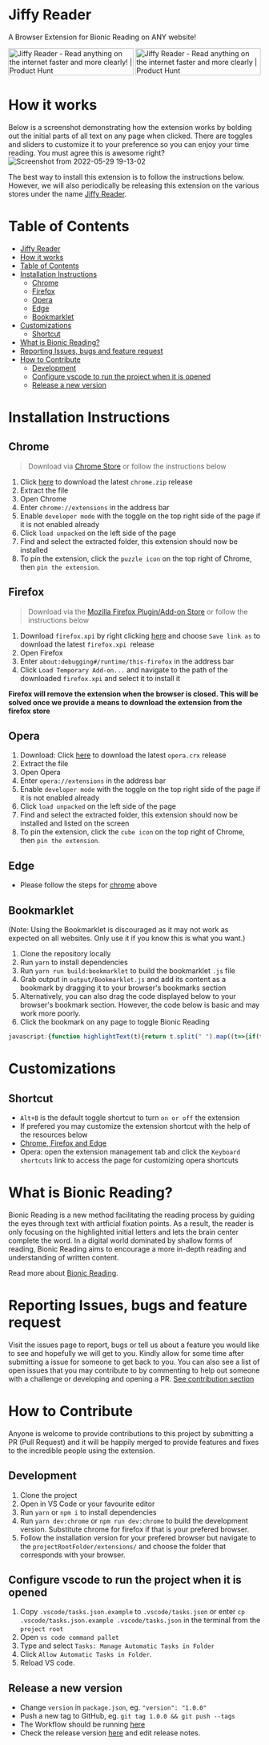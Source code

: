 # Jiffy Reader
A Browser Extension for Bionic Reading on ANY website!

<a href="https://www.producthunt.com/posts/jiffy-reader?utm_source=badge-featured&utm_medium=badge&utm_souce=badge-jiffy&#0045;reader" target="_blank"><img src="https://api.producthunt.com/widgets/embed-image/v1/featured.svg?post_id=347823&theme=light" alt="Jiffy&#0032;Reader - Read&#0032;anything&#0032;on&#0032;the&#0032;internet&#0032;faster&#0032;and&#0032;more&#0032;clearly&#0033; | Product Hunt" style="width: 250px; height: 54px;" width="250" height="54" /></a>
<a href="https://www.producthunt.com/posts/jiffy-reader?utm_source=badge-top-post-badge&utm_medium=badge&utm_souce=badge-jiffy&#0045;reader" target="_blank"><img src="https://api.producthunt.com/widgets/embed-image/v1/top-post-badge.svg?post_id=347823&theme=light&period=daily" alt="Jiffy&#0032;Reader - Read&#0032;anything&#0032;on&#0032;the&#0032;internet&#0032;faster&#0032;and&#0032;more&#0032;clearly | Product Hunt" style="width: 250px; height: 54px;" width="250" height="54" /></a>



# How it works
Below is a screenshot demonstrating how the extension works by bolding out the initial parts of all text on any page when clicked. There are toggles and sliders to customize it to your preference so you can enjoy your time reading. You must agree this is awesome right?
![Screenshot from 2022-05-29 19-13-02](https://user-images.githubusercontent.com/20851930/170895288-992e802f-4f64-4134-97cc-5144685ecb9e.png)


The best way to install this extension is to follow the instructions below. However, we will also periodically be releasing this extension on the various stores under the name  [Jiffy Reader](https://jiffyreader.com). 



# Table of Contents
- [Jiffy Reader](#jiffy-reader)
- [How it works](#how-it-works)
- [Table of Contents](#table-of-contents)
- [Installation Instructions](#installation-instructions)
  - [Chrome](#chrome)
  - [Firefox](#firefox)
  - [Opera](#opera)
  - [Edge](#edge)
  - [Bookmarklet](#bookmarklet)
- [Customizations](#customizations)
  - [Shortcut](#shortcut)
- [What is Bionic Reading?](#what-is-bionic-reading)
- [Reporting Issues, bugs and feature request](#reporting-issues-bugs-and-feature-request)
- [How to Contribute](#how-to-contribute)
  - [Development](#development)
  - [Configure vscode to run the project when it is opened](#configure-vscode-to-run-the-project-when-it-is-opened)
  - [Release a new version](#release-a-new-version)

# Installation Instructions 


## Chrome

  > Download via [Chrome Store](https://chrome.google.com/webstore/detail/jiffy-reader/lljedihjnnjjefafchaljkhbpfhfkdic) or follow the instructions below

  1. Click [here](https://github.com/ansh/bionic-reading/releases/latest/download/chrome.zip) to download the latest `chrome.zip` release
  2. Extract the file
  3. Open Chrome
  4. Enter `chrome://extensions`  in the address bar 
  5. Enable `developer mode` with the toggle on the top right side of the page if it is not enabled already
  6. Click `load unpacked` on the left side of the page
  7. Find and select the extracted folder, this extension should now be installed
  8. To pin the extension, click the `puzzle icon` on the top right of Chrome, then `pin the extension`.



## Firefox

> Download via the [Mozilla Firefox Plugin/Add-on Store](https://addons.mozilla.org/en-US/firefox/addon/jiffy-reader/) or follow the instructions below

  1. Download `firefox.xpi` by right clicking [here](https://github.com/ansh/bionic-reading/releases/latest/download/firefox.xpi) and choose `Save link as` to download the latest `firefox.xpi `release
  2. Open Firefox
  3. Enter `about:debugging#/runtime/this-firefox`  in the address bar 
  4. Click `Load Temporary Add-on...` and navigate to the path of the downloaded `firefox.xpi` and select it to install it

<strong>Firefox will remove the extension when the browser is closed. This will be solved once we provide a means to download the extension from the firefox store</strong>



## Opera

  1. Download: Click [here](https://github.com/ansh/bionic-reading/releases/latest/download/opera.crx) to download the latest `opera.crx` release
  2. Extract the file
  3. Open Opera
  4. Enter `opera://extensions`  in the address bar 
  5. Enable `developer mode` with the toggle on the top right side of the page if it is not enabled already
  6. Click `load unpacked` on the left side of the page
  7. Find and select the extracted folder, this extension should now be installed and listed on the screen
  8. To pin the extension, click the `cube icon` on the top right of Chrome, then `pin the extension`.

## Edge

  - Please follow the steps for [chrome](#chrome) above

## Bookmarklet

(Note: Using the Bookmarklet is discouraged as it may not work as expected on all websites. Only use it if you know this is what you want.)

1. Clone the repository locally
2. Run `yarn` to install dependencies
3. Run `yarn run build:bookmarklet` to build the bookmarklet `.js` file
4. Grab output in `output/Bookmarklet.js` and add its content as a bookmark by dragging it to your browser's bookmarks section
5. Alternatively, you can also drag the code displayed below to your browser's bookmark section. However, the code below is basic and may work more poorly.
6. Click the bookmark on any page to toggle Bionic Reading
```js
javascript:{function highlightText(t){return t.split(" ").map((t=>{if(t.includes("-"))return t.split("-").map((t=>highlightText(t))).join("-");if(/\d/.test(t))return t;const{length:e}=t;let n=1;return e>3&&(n=Math.round(e/2)),`<br-bold>${t.slice(0,n)}</br-bold>${t.slice(n)}`})).join(" ")}function main(){const t=document.getElementsByTagName("br-bold");if(document.body.classList.toggle("br-bold"),t.length)return;const e=document.createElement("style");e.textContent=".br-bold br-bold { font-weight: bold !important; display: inline; line-height: var(--br-line-height,initial); }",document.head.appendChild(e);const n=new DOMParser;["p","font","span","li"].forEach((t=>{for(const e of document.getElementsByTagName(t)){const t=n.parseFromString(e.innerHTML,"text/html"),o=Array.from(t.body.childNodes).map((t=>t.nodeType===Node.TEXT_NODE?highlightText(t.nodeValue):t.outerHTML));e.innerHTML=o.join(" ")}}))}main();}
```


# Customizations

## Shortcut
- `Alt+B` is the default toggle shortcut to turn `on or off` the extension
- If prefered you may customize the extension shortcut with the help of the resources below
- [Chrome, Firefox and Edge](https://www.makeuseof.com/open-browser-extensions-keyboard-shortcut/)
- Opera: open the extension management tab and click the `Keyboard shortcuts` link to access the page for customizing opera shortcuts



# What is Bionic Reading?
Bionic Reading is a new method facilitating the reading process by guiding the eyes through text with artficial fixation points.
As a result, the reader is only focusing on the highlighted initial letters and lets the brain center complete the word.
In a digital world dominated by shallow forms of reading, Bionic Reading aims to encourage a more in-depth reading and understanding of written content.

Read more about [Bionic Reading](https://bionic-reading.com/about/).



# Reporting Issues, bugs and feature request
  Visit the issues page to report, bugs or tell us about a feature you would like to see and hopefully we will get to you.
  Kindly allow for some time after submitting a issue for someone to get back to you.
  You can also see a list of open issues that you may contribute to by commenting to help out someone with a challenge or developing and opening a PR. [See contribution section](#how-to-contribution)



# How to Contribute
  Anyone is welcome to provide contributions to this project by submitting a PR (Pull Request) and it will be happily merged to provide features and fixes to the incredible people using the extension.

## Development
   1. Clone the project
   2. Open in VS Code or your favourite editor
   3. Run `yarn` or `npm i` to install dependencies
   4. Run `yarn dev:chrome` or `npm run dev:chrome` to build the development version. Substitute chrome for firefox if that is your prefered browser.
   5. Follow the installation version for your prefered browser but navigate to the `projectRootFolder/extensions/` and choose the folder that corresponds with your browser.



## Configure vscode to run the project when it is opened
  1. Copy `.vscode/tasks.json.example` to `.vscode/tasks.json` or enter `cp .vscode/tasks.json.example .vscode/tasks.json` in the terminal from the `project root`
  2. Open `vs code command pallet`
  3. Type and select `Tasks: Manage Automatic Tasks in Folder`
  4. Click `Allow Automatic Tasks in Folder`.
  5. Reload VS code. 



## Release a new version

- Change `version` in `package.json`, eg. `"version": "1.0.0"`
- Push a new tag to GitHub, eg. `git tag 1.0.0 && git push --tags`
- The Workflow should be running [here](https://github.com/ansh/bionic-reading/actions)
- Check the release version [here](https://github.com/ansh/bionic-reading/releases) and edit release notes.
